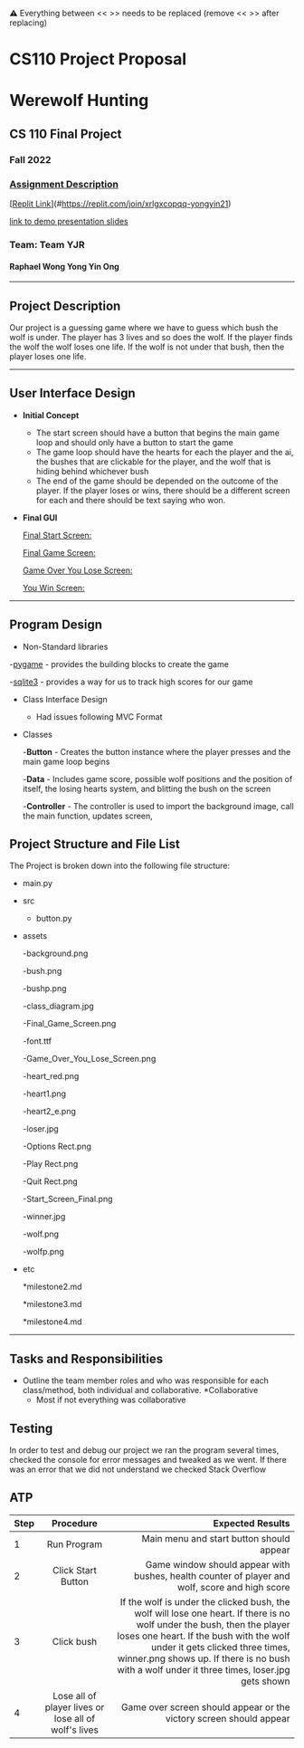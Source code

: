 :warning: Everything between << >> needs to be replaced (remove << >> after replacing)
# CS110 Project Proposal
# Werewolf Hunting
## CS 110 Final Project
### Fall 2022 
### [Assignment Description](https://docs.google.com/document/d/1H4R6yLL7som1lglyXWZ04RvTp_RvRFCCBn6sqv-82ps/edit?usp=sharing)

[[Replit Link](https://replit.com/join/xrlgxcopqq-yongyin21)](#https://replit.com/join/xrlgxcopqq-yongyin21)

[link to demo presentation slides](https://docs.google.com/presentation/d/1_a282KA79OmIP6I5aHwAM6P0qra9oL8_rnfdzemGp0s/edit?usp=sharing)

### Team:  Team YJR 
#### Raphael Wong Yong Yin Ong 

***

## Project Description

 Our project is a guessing game where we have to guess which bush the wolf is under. The player has 3 lives and so does the wolf. If the player finds the wolf the wolf loses one life. If the wolf is not under that bush, then the player loses one life. 

***    

## User Interface Design

- **Initial Concept**
  - The start screen should have a button that begins the main game loop and should only have a button to start the game
  - The game loop should have the hearts for each the player and the ai, the bushes that are clickable for the player, and the wolf that is hiding behind whichever bush
  - The end of the game should be depended on the outcome of the player. If the player loses or wins, there should be a different screen for each and there should be text saying who won.
    
    
- **Final GUI**

  [Final Start Screen:](assets/Start_Screen_Final.png)



  [Final Game Screen:](assets/Final_Game_Screen.png)



  [Game Over You Lose Screen:](assets/Game_Over_You_Lose_Screen.png)



  [You Win Screen:]((assets/loser.jpg))
***        

## Program Design

* Non-Standard libraries

-[pygame](https://www.pygame.org/docs/) - provides the building blocks to create the game

-[sqlite3](https://docs.python.org/3/library/sqlite3.html) - provides a way for us to track high scores for our game
* Class Interface Design
    * Had issues following MVC Format
      
* Classes

  -**Button** - Creates the button instance where the player presses and the main game loop begins

  -**Data** - Includes game score, possible wolf positions and the position of itself, the losing hearts system, and blitting the bush on the screen

  -**Controller** - The controller is used to import the background image, call the main function, updates screen,

## Project Structure and File List

The Project is broken down into the following file structure:

* main.py
* src
    * button.py
* assets

  -background.png

  -bush.png

  -bushp.png

  -class_diagram.jpg

  -Final_Game_Screen.png

  -font.ttf

  -Game_Over_You_Lose_Screen.png

  -heart_red.png

  -heart1.png

  -heart2_e.png

  -loser.jpg

  -Options Rect.png

  -Play Rect.png

  -Quit Rect.png

  -Start_Screen_Final.png

  -winner.jpg

  -wolf.png

  -wolfp.png
* etc

  *milestone2.md

  *milestone3.md

  *milestone4.md

***

## Tasks and Responsibilities 

   * Outline the team member roles and who was responsible for each class/method, both individual and collaborative.
    *Collaborative
     * Most if not everything was collaborative

## Testing
In order to test and debug our project we ran the program several times, checked the console for error messages and tweaked as we went. If there was an error that we did not understand we checked Stack Overflow


## ATP

| Step                 |Procedure             |Expected Results                   |
|----------------------|:--------------------:|----------------------------------:|
|  1                   | Run Program          |Main menu and start button should appear  |
|  2                   | Click Start Button   |Game window should appear with bushes, health counter of player and wolf, score and high score
|3                     |Click bush            |If the wolf is under the clicked bush, the wolf will lose one heart. If there is no wolf under the bush, then the player loses one heart. If the bush with the wolf under it gets clicked three times, winner.png shows up. If there is no bush with a wolf under it three times, loser.jpg gets shown
|4                  |Lose all of player lives or lose all of wolf's lives    |Game over screen should appear or the victory screen should appear |
